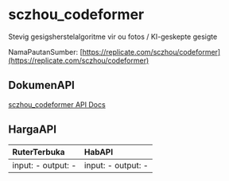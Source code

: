 # sczhou_codeformer

Stevig gesigsherstelalgoritme vir ou fotos / KI-geskepte gesigte

NamaPautanSumber: [https://replicate.com/sczhou/codeformer](https://replicate.com/sczhou/codeformer)

## DokumenAPI

[sczhou_codeformer API Docs](../apis/kl/sczhou_codeformer.md)

## HargaAPI

| RuterTerbuka | HabAPI |
|:---|:---|
| input: - output: - | input: - output: - |
